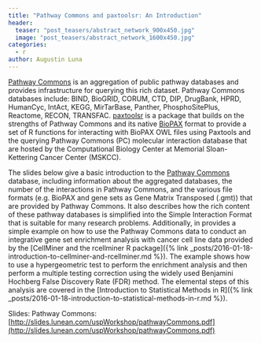 ```yaml
---
title: "Pathway Commons and paxtoolsr: An Introduction"
header:
  teaser: "post_teasers/abstract_network_900x450.jpg"
  image: "post_teasers/abstract_network_1600x450.jpg"
categories:
  - r
author: Augustin Luna  
---
```


[Pathway Commons](http://www.pathwaycommons.org/) is an aggregation of public pathway databases and provides infrastructure for querying this rich dataset. Pathway Commons databases include: BIND, BioGRID, CORUM, CTD, DIP, DrugBank, HPRD, HumanCyc, IntAct, KEGG, MirTarBase, Panther, PhosphoSitePlus, Reactome, RECON, TRANSFAC. [paxtoolsr](https://bioconductor.org/packages/release/bioc/html/paxtoolsr.html) is a package that builds on the strengths of Pathway Commons and its native [BioPAX](http://biopax.org/) format to provide a set of R functions for interacting with BioPAX OWL files using Paxtools and the querying Pathway Commons (PC) molecular interaction database that are hosted by the Computational Biology Center at Memorial Sloan-Kettering Cancer Center (MSKCC).

The slides below give a basic introduction to the [Pathway Commons](http://pathwaycommons.org/) database, including information about the aggregated databases, the number of the interactions in Pathway Commons, and the various file formats (e.g. BioPAX and gene sets as Gene Matrix Transposed (.gmt)) that are provided by Pathway Commons. It also describes how the rich content of these pathway databases is simplified into the Simple Interaction Format that is suitable for many research problems. Additionally, in provides a simple example on how to use the Pathway Commons data to conduct an integrative gene set enrichment analysis with cancer cell line data provided by the [CellMiner and the rcellminer R package]({% link _posts/2016-01-18-introduction-to-cellminer-and-rcellminer.md %}). The example shows how to use a hypergeometric test to perform the enrichment analysis and then perform a multiple testing correction using the widely used Benjamini Hochberg False Discovery Rate (FDR) method. The elemental steps of this analysis are covered in the [Introduction to Statistical Methods in R]({% link _posts/2016-01-18-introduction-to-statistical-methods-in-r.md %}).

Slides: Pathway Commons: [http://slides.lunean.com/uspWorkshop/pathwayCommons.pdf](http://slides.lunean.com/uspWorkshop/pathwayCommons.pdf)

